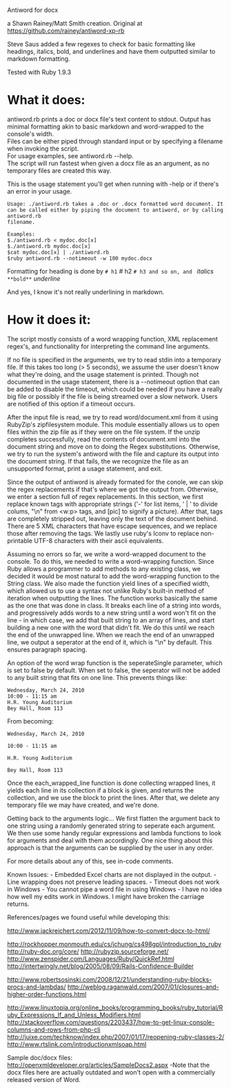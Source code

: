 Antiword for docx

a Shawn Rainey/Matt Smith creation.  Original at https://github.com/rainey/antiword-xp-rb

Steve Saus added a few regexes to check for basic formatting like headings, italics, bold, and underlines and have them outputted similar to markdown formatting. 

Tested with Ruby 1.9.3

# What it does:

antiword.rb prints a doc or docx file's text content to stdout. Output has minimal formatting akin to basic markdown and word-wrapped to the console's width.    
Files can be either piped through standard input or by specifying a filename when invoking the script.  
For usage examples, see antiword.rb --help.  
The script will run fastest when given a docx file as an argument, as no temporary files are created this way.  

This is the usage statement you'll get when running with -help or if there's an error in your usage.

	Usage: ./antiword.rb takes a .doc or .docx formatted word document. It can be called either by piping the document to antiword, or by calling antiword.rb
	filename.

	Examples:
	$./antiword.rb < mydoc.doc[x]
	$./antiword.rb mydoc.doc[x]
	$cat mydoc.doc[x] | ./antiword.rb
	$ruby antiword.rb --notimeout -w 100 mydoc.docx

Formatting for heading is done by
` # h1
` # h2
` # h3
and so on, and 
` *italics*
` **bold**
` _underline_

And yes, I know it's not really underlining in markdown.

# How it does it:

The script mostly consists of a word wrapping function, XML replacement regex's, and functionality for interpreting the command line arguments.

If no file is specified in the arguments, we try to read stdin into a temporary file.  If this takes too long (> 5 seconds), we assume the user doesn't know what they're doing, and the usage statement is printed.  Though not documented in the usage statement, there is a --notimeout option that can be added to disable the timeout, which could be needed if you have a really big file or possibly if the file is being streamed over a slow network.  Users are notified of this option if a timeout occurs.  

After the input file is read, we try to read word/document.xml from it using RubyZip's zipfilesystem module.  This module essentially allows us to open files within the zip file as if they were on the file system.  If the unzip completes successfully, read the contents of document.xml into the document string and move on to doing the Regex substitutions.  Otherwise, we try to run the system's antiword with the file and capture its output into the document string.  If that fails, the we recognize the file as an unsupported format, print a usage statement, and exit.  

Since the output of antiword is already formated for the conole, we can skip the regex replacements if that's where we got the output from. Otherwise, we enter a section full of regex replacements.  In this section, we first replace known tags with appropriate strings ('-' for list items, ' | ' to divide colums, "\n" from <w:p> tags, and [pic] to signify a picture).  After that, tags are completely stripped out, leaving only the text of the document behind.  There are 5 XML characters that have escape sequences, and we replace those after removing the tags.  We lastly use ruby's Iconv to replace non-printable UTF-8 characters with their ascii equivalents.

Assuming no errors so far, we write a word-wrapped document to the console.  To do this, we needed to write a word-wrapping function.  Since Ruby allows a programmer to add methods to any existing class, we decided it would be most natural to add the word-wrapping function to the String class.  We also made the function yield lines of a specified width, which allowed us to use a syntax not unlike Ruby's built-in method of iteration when outputting the lines.  The function works basically the same as the one that was done in class.  It breaks each line of a string into words, and progressively adds words to a new string until a word won't fit on the line - in which case, we add that built string to an array of lines, and start building a new one with the word that didn't fit.  We do this until we reach the end of the unwrapped line.  When we reach the end of an unwrapped line, we output a seperator at the end of it, which is "\n" by default.  This ensures paragraph spacing.  

An option of the word wrap function is the seperateSingle parameter, which is set to false by default.  When set to false, the seperator will not be added to any built string that fits on one line.  This prevents things like:

	Wednesday, March 24, 2010
	10:00 - 11:15 am
	H.R. Young Auditorium
	Bey Hall, Room 113

From becoming:

	Wednesday, March 24, 2010

	10:00 - 11:15 am

	H.R. Young Auditorium

	Bey Hall, Room 113

Once the each_wrapped_line function is done collecting wrapped lines, it yields each line in its collection if a block is given, and returns the collection, and we use the block to print the lines.  After that, we delete any temporary file we may have created, and we're done.


Getting back to the arguments logic...
We first flatten the argument back to one string using a randomly generated string to seperate each argument.  We then use some handy regular expressions and lambda functions to look for arguments and deal with them accordingly.  One nice thing about this approach is that the arguments can be supplied by the user in any order.

For more details about any of this, see in-code comments.

Known Issues:
	- Embedded Excel charts are not displayed in the output.
	- Line wrapping does not preserve leading spaces.
	- Timeout does not work in Windows 
	- You cannot pipe a word file in using Windows
	- I have no idea how well my edits work in Windows.  I might have broken the carriage returns.

References/pages we found useful while developing this:

http://www.jackreichert.com/2012/11/09/how-to-convert-docx-to-html/

http://rockhopper.monmouth.edu/cs/jchung/cs498gpl/introduction_to_ruby
http://ruby-doc.org/core/
http://rubyzip.sourceforge.net/
http://www.zenspider.com/Languages/Ruby/QuickRef.html
http://intertwingly.net/blog/2005/08/09/Rails-Confidence-Builder

http://www.robertsosinski.com/2008/12/21/understanding-ruby-blocks-procs-and-lambdas/
http://weblog.raganwald.com/2007/01/closures-and-higher-order-functions.html

http://www.linuxtopia.org/online_books/programming_books/ruby_tutorial/Ruby_Expressions_If_and_Unless_Modifiers.html
http://stackoverflow.com/questions/2203437/how-to-get-linux-console-columns-and-rows-from-php-cli
http://juixe.com/techknow/index.php/2007/01/17/reopening-ruby-classes-2/
http://www.rtslink.com/introductionxmlsoap.html

Sample doc/docx files:
http://openxmldeveloper.org/articles/SampleDocs2.aspx
-Note that the docx files here are actually outdated and won't open with a commercially released version of Word.